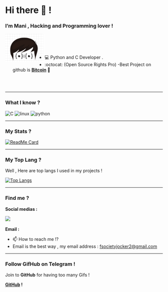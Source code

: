 <h1>Hi there 👋 !</h1>
<h3>I’m Mani , Hacking and Programming lover !</h3>

<img align="left" src="https://raw.githubusercontent.com/ManiFsociety/ManiFsociety/master/Dev.png" width="25%"/>

<br>
<br>
<br>

- 💻 Python and C Developer .
- :octocat: (Open Source Rights Pro)
-</a>Best Project on github is <b><a href="https://github.com/bitcoin/bitcoin">Bitcoin</a> 💖</b>

<br>
<br>

<hr>

### What I know ?
<p align="left"><img src="https://d2.alternativeto.net/dist/icons/c-programming-language-_102081.png?width=128&height=128&mode=crop&upscale=false" alt="C" width="40" height="40"/> <img src="https://devicons.github.io/devicon/devicon.git/icons/linux/linux-original.svg" alt="linux" width="40" height="40"/> <img src="https://devicons.github.io/devicon/devicon.git/icons/python/python-original.svg" alt="python" width="40" height="40"/></p>

<hr>

### My Stats ?
[![ReadMe Card](https://github-readme-stats.vercel.app/api?username=ManiFsociety_icons=true)](https://github.com/ManiFsociety)

<hr>

### My Top Lang ?

<p>Well , Here are top langs I used in my projects !</p>

[![Top Langs](https://github-readme-stats.vercel.app/api/top-langs/?username=ManiFsociety&layout=compact)](https://github.com/ManiFsociety)

<hr>

### Find me ?
<p><b>Social medias :</b></p>

[<img src="https://img.icons8.com/color/48/000000/twitter.png" width="3.5%"/>](https://twitter.com/ManiFsociety)

<p><b>Email :</b></p>

- 📫 How to reach me !?
- Email is the best way , my email address : fsocietyjocker2@gmail.com

<hr>


### Follow GifHub on Telegram !
<p>Join to <b>GitHub</b> for having too many Gifs !</p>
<p><b><a href="https://t.me/Hide44">GitHub</a> !</b></p>